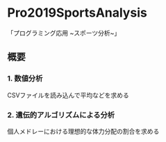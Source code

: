 # Pro2019SportsAnalysis

「プログラミング応用 ~スポーツ分析~」

## 概要

### 1. 数値分析

CSVファイルを読み込んで平均などを求める

### 2. 遺伝的アルゴリズムによる分析

個人メドレーにおける理想的な体力分配の割合を求める
